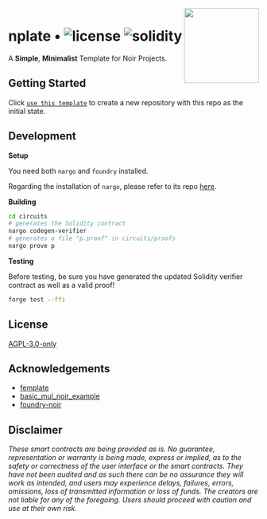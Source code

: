 <img align="right" width="150" height="150" top="100" src="./assets/readme.png">

# nplate • ![license](https://img.shields.io/github/license/abigger87/femplate?label=license) ![solidity](https://img.shields.io/badge/solidity-^0.8.15-lightgrey)

A **Simple**, **Minimalist** Template for Noir Projects.

## Getting Started

Click [`use this template`](https://github.com/whitenois3/nplate/generate) to create a new repository with this repo as the initial state.

## Development

**Setup**

You need both `nargo` and `foundry` installed.

Regarding the installation of `nargo`, please refer to its repo [here](https://github.com/noir-lang/noir).

**Building**

```bash
cd circuits
# generates the Solidity contract
nargo codegen-verifier
# generates a file "p.proof" in circuits/proofs
nargo prove p
```

**Testing**

Before testing, be sure you have generated the updated Solidity verifier contract as well as a valid proof!

```bash
forge test --ffi
```

## License

[AGPL-3.0-only](https://github.com/abigger87/femplate/blob/master/LICENSE)

## Acknowledgements

- [femplate](https://github.com/abigger87/femplate)
- [basic_mul_noir_example](https://github.com/vezenovm/basic_mul_noir_example)
- [foundry-noir](https://github.com/Maddiaa0/foundry-noir)

## Disclaimer

_These smart contracts are being provided as is. No guarantee, representation or warranty is being made, express or implied, as to the safety or correctness of the user interface or the smart contracts. They have not been audited and as such there can be no assurance they will work as intended, and users may experience delays, failures, errors, omissions, loss of transmitted information or loss of funds. The creators are not liable for any of the foregoing. Users should proceed with caution and use at their own risk._
